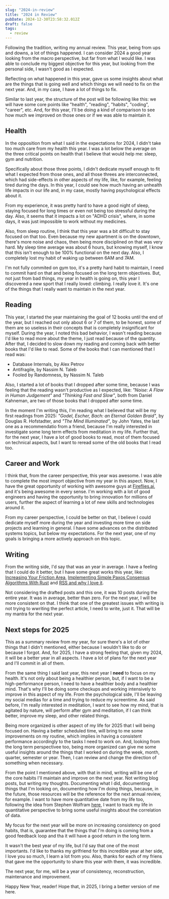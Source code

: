 ```yaml
---
slug: "2024-in-review"
title: "2024 in Review"
pubDate: 2024-12-30T23:58:32.012Z
draft: false
tags:
  - review
---
```


Following the tradition, writing my annual review. This year, being from ups and downs, a lot of things happened.
I can consider 2024 a good year looking from the macro perspective, but far from what I would like. I was able to
conclude my biggest objective for this year, but looking from the personal side, I wasn't good as I expected.

Reflecting on what happened in this year, gave us some insights about what are the things that is going well and
which things we will need to fix on the next year. And, in my case, I have a lot of things to fix.

Similar to last year, the structure of the post will be following like this: we will have some core points like "health",
"reading", "habits", "coding", "career", etc. And, for this year, I'll be doing a kind of comparison to see how much
we improved on those ones or if we was able to maintain it.

## Health

In the opposition from what I said in the expectations for 2024, I didn't take too much care from my health this year. I
was a lot below the average on the three critical points on health that I believe that would help me: sleep, gym and nutrition.

Specifically about those three points, I didn't dedicate myself enough to fit what I expected from those ones, and all those threes
are interconnected, which had side-effects in other aspects of my life, like, for example, feeling tired during the days. In this year,
I could see how much having an unhealth life impacts in our life and, in my case, mostly having psychological effects about it.

From my experience, it was pretty hard to have a good night of sleep, staying focused for long times or even not being too stressful during the
day. Also, it seems that it impacts a lot on "ADHD crisis", where, in some days, it was just impossible to work without my medicines.

Also, from sleep routine, I think that this year was a bit difficult to stay focused on that too. Even because my new apartment is on the downtown,
there's more noise and chaos, then being more disciplined on that was very hard. My sleep time average was about 6 hours, but knowing myself, I know
that this isn't enough to be 100% functional on the next day. Also, I completely lost my habit of waking up between 6AM and 7AM.

I'm not fully commited on gym too, it's a pretty hard habit to maintain, I need to commit hard on that and being focused on the long term objectives.
But, not just from bad things, my year in health is going on, this year I discovered a new sport that I really loved: climbing. I really love it. It's one of
the things that I really want to maintain in the next year.

## Reading

This year, I started the year maintaining the goal of 12 books until the end of the year, but I reached out only about 6 or 7 of them, to be honest, some
of them are so useless in their concepts that is completely insignificant for myself. During the year, I noted this bad behavior, I wasn't reading because
I'd like to read more about the theme, I just read because of the quantity. After that, I decided to slow down my reading and coming back with better books
that I'd like to read. Some of the books that I can mentioned that I read was:

- Database Internals, by Alex Petrov
- Antifragile, by Nassim N. Taleb
- Fooled by Randomness, by Nassim N. Taleb

Also, I started a lot of books that I dropped after some time, because I was feeling that the reading wasn't productive as I expected, like: _"Noise: A Flaw in Human Judgement"_
and _"Thinking Fast and Slow"_, both from Daniel Kahneman, are two of those books that I dropped after some time.

In the moment I'm writing this, I'm reading what I believed that will be my first readings from 2025: _"Godel, Escher, Bach: an Eternal Golden Braid"_, by Douglas R. Hofstadter,
and _"The Mind Illuminated"_, by John Yates, the last one as a recommendatio from a friend, because I'm really interested in investigate some long term effects from meditation
in my life. Further that, for the next year, I have a lot of good books to read, most of them focused on technical aspects, but I want to reread some of the old books that I read too.

## Career and Work

I think that, from the career perspective, this year was awesome. I was able to complete the most import objective from my year in this aspect. Now, I have the great opportunity of
working with awesome guys at [Fireflies.ai](https://fireflies.ai), and it's being awesome in every sense. I'm working with a lot of good engineers and having the opportunity to bring
innovation for millions of users, further the aspect of learning a lot of new skills and technologies around it.

From my career perspective, I could be better on that, I believe I could dedicate myself more during the year and investing more time on side projects and learning in general. I
have some advances on the distributed systems topics, but below my expectations. For the next year, one of my goals is bringing a more actively approach on this topic.

## Writing

From the writing side, I'd say that was an year in average. I have a feeling that I could do it better, but I have some great works this year, like: [Increasing Your Friction Area](https://noghartt.dev/blog/increasing-your-friction-area/),
[Implementing Simple Paxos Consensus Algorithms With Rust](https://noghartt.dev/blog/paxos-made-simple-with-rust/) and [RSS and why I love it](https://noghartt.dev/blog/rss-and-why-i-love-it/).

Not considering the drafted posts and this one, it was 10 posts during the entire year. It was in average, better than zero. For the next year, I will be more consistent on that.
I think that one of the greatest issues with writing is not trying to wwriting the perfect article, I need to write, just it. That will be my mantra for the next year.

## Next steps for 2025

This as a summary review from my year, for sure there's a lot of other things that I didn't mentioned, either because I wouldn't like to do or because I forgot. And, for 2025,
I have a strong feeling that, given my 2024, it will be a better year in all aspects. I have a lot of plans for the next year and I'll commit in all of them.

From the same thing I said last year, this next year I **need** to focus on my health. It's not only about being a healthier person, but, if I want to be a high-performance person,
I need to have a healthier body and a healthier mind. That's why I'll be doing some checkups and working intensively to improve in this aspect of my life. From the psychological side,
I'll be leaving my social medias for a time and trying to reduce my screentime. As said before, I'm really interested in meditation, I want to see how my mind, that is agitated by nature,
will perform after gym and meditation, if I can think better, improve my sleep, and other related things.

Being more organized is other aspect of my life for 2025 that I will being focused on. Having a better scheduled time, will bring to me some improvements on my routine, which implies in having
a consistent performance accordingly to the tasks I need to work on. And, looking from the long term perspectivee too, being more organized can give me some useful insights around the things
that I worked on during the week, month, quarter, semester or year. Then, I can review and change the direction of something when necessary.

From the point I mentioned above, with that in mind, writing will be one of the core habits I'll maintain and improve on the next year. Not writing blog posts, but writing my thoughts. Documenting
what I did, documenting things that I'm looking on, documenting how I'm doing things, because, in the future, those resources will be the reference for the next annual review, for example. I want
to have more quantitative date from my life too, following the idea from Stephen Wolfram [here](https://writings.stephenwolfram.com/2019/02/seeking-the-productive-life-some-details-of-my-personal-infrastructure/),
I want to track my life in quantitative perspective to bring some useful insights about the correlation of data.

My focus for the next year will be more on increasing consistency on good habits, that is, guarantee that the things that I'm doing is coming from a good feedback loop and tha
it will have a good return in the long term.

It wasn't the best year of my life, but I'd say that one of the most importants. I'd like to thanks my girlfriend for this incredible year at her side, I love you so much, I learn a lot from you.
Also, thanks for each of my friens that gave me the opportunity to share this year with them, it was incredible.

The next year, for me, will be a year of consistency, reconstruction, maintenance and improvement.

Happy New Year, reader! Hope that, in 2025, I bring a better version of me here.
